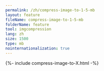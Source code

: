 ```yaml
---
permalink: /zh/compress-image-to-1-5-mb
layout: feature
fileName: compress-image-to-1-5-mb
folderName: feature
tool: imgcompression
lang: zh
size: 1500
type: mb
nointernationalization: true
---
```

{%- include compress-image-to-X.html -%}       
